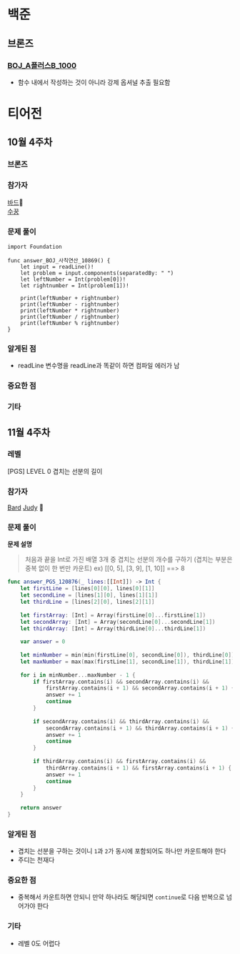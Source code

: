 # 백준

## 브론즈

### [BOJ_A플러스B_1000](9990a3834d3022254d887f6fe90cfd9f0e040b89)
- 함수 내에서 작성하는 것이 아니라 강제 옵셔널 추출 필요함

# 티어전
## 10월 4주차
### 브론즈
### 참가자
[바드](https://github.com/bar-d)🏅  
[수꿍](https://github.com/Jeon-Minsu)  

### 문제 풀이
```
import Foundation

func answer_BOJ_사칙연산_10869() {
    let input = readLine()!
    let problem = input.components(separatedBy: " ")
    let leftNumber = Int(problem[0])!
    let rightnumber = Int(problem[1])!
    
    print(leftNumber + rightnumber)
    print(leftNumber - rightnumber)
    print(leftNumber * rightnumber)
    print(leftNumber / rightnumber)
    print(leftNumber % rightnumber)
}
```
### 알게된 점
- readLine 변수명을 readLine과 똑같이 하면 컴파일 에러가 남
### 중요한 점

### 기타

## 11월 4주차

### 레벨

[PGS] LEVEL 0 겹치는 선분의 길이

### 참가자

[Bard](https://github.com/bar-d) 
[Judy](https://github.com/Judy-999) 🏅

### 문제 풀이

**문제 설명**
> 처음과 끝을 Int로 가진 배열 3개 중 겹치는 선분의 개수를 구하기
> (겹치는 부분은 중복 없이 한 번만 카운트)
> ex) [[0, 5], [3, 9], [1, 10]] ==> 8

```swift
func answer_PGS_120876(_ lines:[[Int]]) -> Int {
    let firstLine = [lines[0][0], lines[0][1]]
    let secondLine = [lines[1][0], lines[1][1]]
    let thirdLine = [lines[2][0], lines[2][1]]
    
    let firstArray: [Int] = Array(firstLine[0]...firstLine[1])
    let secondArray: [Int] = Array(secondLine[0]...secondLine[1])
    let thirdArray: [Int] = Array(thirdLine[0]...thirdLine[1])
    
    var answer = 0
    
    let minNumber = min(min(firstLine[0], secondLine[0]), thirdLine[0])
    let maxNumber = max(max(firstLine[1], secondLine[1]), thirdLine[1])
    
    for i in minNumber...maxNumber - 1 {
        if firstArray.contains(i) && secondArray.contains(i) &&
            firstArray.contains(i + 1) && secondArray.contains(i + 1) {
            answer += 1
            continue
        }
        
        if secondArray.contains(i) && thirdArray.contains(i) &&
            secondArray.contains(i + 1) && thirdArray.contains(i + 1) {
            answer += 1
            continue
        }
        
        if thirdArray.contains(i) && firstArray.contains(i) &&
            thirdArray.contains(i + 1) && firstArray.contains(i + 1) {
            answer += 1
            continue
        }
    }
    
    return answer
}
```

### 알게된 점
- 겹치는 선분을 구하는 것이니 `1`과 `2`가 동시에 포함되어도 하나만 카운트해야 한다
- 주디는 천재다

### 중요한 점
- 중복해서 카운트하면 안되니 만약 하나라도 해당되면 `continue`로 다음 반복으로 넘어가야 한다

### 기타
- 레벨 0도 어렵다

